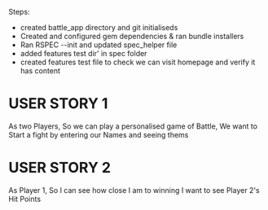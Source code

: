 Steps:
- created battle_app directory and git initialiseds
- Created and configured gem dependencies & ran bundle installers
- Ran RSPEC --init and updated spec_helper file
- added features test dir' in spec folder
- created features test file to check we can visit homepage and verify it has content

# USER STORY 1
As two Players,
So we can play a personalised game of Battle,
We want to Start a fight by entering our Names and seeing thems

# USER STORY 2
As Player 1,
So I can see how close I am to winning
I want to see Player 2's Hit Points